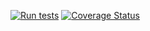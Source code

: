 [![Run tests](https://github.com/kristiania-pg6301-2022/pg6301-experiments/actions/workflows/test.yml/badge.svg)](https://github.com/kristiania-pg6301-2022/pg6301-experiments/actions/workflows/test.yml)
[![Coverage Status](https://coveralls.io/repos/github/kristiania-pg6301-2022/pg6301-experiments/badge.svg?branch=github-actions)](https://coveralls.io/github/kristiania-pg6301-2022/pg6301-experiments?branch=github-actions)
